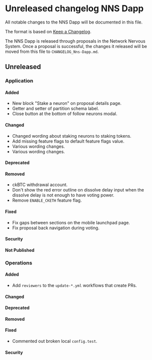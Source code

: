 
# Unreleased changelog NNS Dapp

All notable changes to the NNS Dapp will be documented in this file.

The format is based on [Keep a Changelog](https://keepachangelog.com/en/1.0.0/).

The NNS Dapp is released through proposals in the Network Nervous System. Once a
proposal is successful, the changes it released will be moved from this file to
`CHANGELOG_Nns-Dapp.md`.

## Unreleased

### Application

#### Added

* New block "Stake a neuron" on proposal details page.
* Getter and setter of partition schema label.
* Close button at the bottom of follow neurons modal.

#### Changed

* Changed wording about staking neurons to staking tokens.
* Add missing feature flags to default feature flags value.
* Various wording changes.
* Various wording changes.

#### Deprecated

#### Removed

* ckBTC withdrawal account.
* Don't show the red error outline on dissolve delay input when the dissolve delay is not enough to have voting power.
* Remove `ENABLE_CKETH` feature flag.

#### Fixed

* Fix gaps between sections on the mobile launchpad page.
* Fix proposal back navigation during voting.

#### Security

#### Not Published

### Operations

#### Added

* Add `reviewers` to the `update-*.yml` workflows that create PRs.

#### Changed

#### Deprecated

#### Removed

#### Fixed

* Commented out broken local `config.test`.

#### Security
